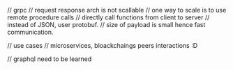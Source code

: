 
// grpc
// request response arch is not scallable
// one way to scale is to use remote procedure calls
// directly call functions from client to server
// instead of JSON, user protobuf.
// size of payload is small hence fast communication.

// use cases
// microservices, bloackchaings peers interactions :D

// graphql need to be learned
